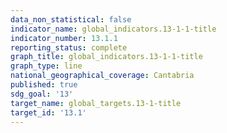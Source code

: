 ```yaml
---
data_non_statistical: false
indicator_name: global_indicators.13-1-1-title
indicator_number: 13.1.1
reporting_status: complete
graph_title: global_indicators.13-1-1-title
graph_type: line
national_geographical_coverage: Cantabria
published: true
sdg_goal: '13'
target_name: global_targets.13-1-title
target_id: '13.1'
---
```

